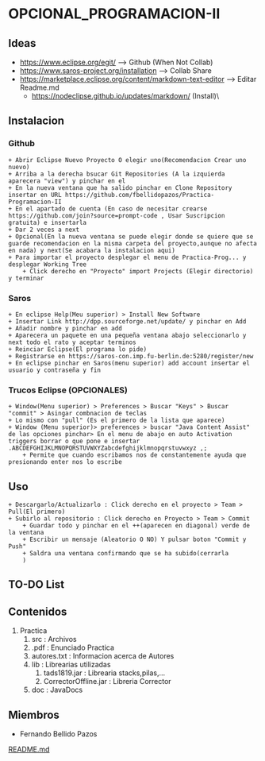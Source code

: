 # OPCIONAL_PROGRAMACION-II
## Ideas
+ https://www.eclipse.org/egit/ --> Github (When Not Collab)
+ https://www.saros-project.org/installation  --> Collab Share
+ https://marketplace.eclipse.org/content/markdown-text-editor --> Editar Readme.md
	+ https://nodeclipse.github.io/updates/markdown/ (Install)\
	
## Instalacion
### Github
	+ Abrir Eclipse Nuevo Proyecto O elegir uno(Recomendacion Crear uno nuevo)
	+ Arriba a la derecha bsucar Git Repositories (A la izquierda aparecera "view") y pinchar en el
	+ En la nueva ventana que ha salido pinchar en Clone Repository insertar en URL https://github.com/fbellidopazos/Practica-Programacion-II
	+ En el apartado de cuenta (En caso de necesitar crearse https://github.com/join?source=prompt-code , Usar Suscripcion gratuita) e insertarla 
	+ Dar 2 veces a next
	+ Opcional(En la nueva ventana se puede elegir donde se quiere que se guarde recomendacion en la misma carpeta del proyecto,aunque no afecta en nada) y next(Se acabara la instalacion aqui)
	+ Para importar el proyecto desplegar el menu de Practica-Prog... y desplegar Working Tree
		+ Click derecho en "Proyecto" import Projects (Elegir directorio) y terminar 
### Saros
	+ En eclipse Help(Meu superior) > Install New Software
	+ Insertar Link http://dpp.sourceforge.net/update/ y pinchar en Add 
	+ Añadir nombre y pinchar en add 
	+ Aparecera un paquete en una pequeña ventana abajo seleccionarlo y next todo el rato y aceptar terminos
	+ Reinciar Eclipse(El programa lo pide)
	+ Registrarse en https://saros-con.imp.fu-berlin.de:5280/register/new
	+ En eclipse pinchar en Saros(menu superior) add account insertar el usuario y contraseña y fin
### Trucos Eclipse (OPCIONALES)
	+ Window(Menu superior) > Preferences > Buscar "Keys" > Buscar "commit" > Asingar combnacion de teclas
	+ Lo mismo con "pull" (Es el primero de la lista que aparece)
	+ Window (Menu superior)> preferences > buscar "Java Content Assist" de las opciones pinchar> En el menu de abajo en auto Activation triggers borrar o que pone e insertar .ABCDEFGHIJKLMNOPQRSTUVWXYZabcdefghijklmnopqrstuvwxyz ,; 
		+ Permite que cuando escribamos nos de constantemente ayuda que presionando enter nos lo escribe 
	
## Uso
	+ Descargarlo/Actualizarlo : Click derecho en el proyecto > Team > Pull(El primero)
	+ Subirlo al repositorio : Click derecho en Proyecto > Team > Commit 
		+ Guardar todo y pinchar en el ++(aparecen en diagonal) verde de la ventana 
		+ Escribir un mensaje (Aleatorio O NO) Y pulsar boton "Commit y Push" 
		+ Saldra una ventana confirmando que se ha subido(cerrarla
		) 
		
	

## TO-DO List


## Contenidos
1. Practica
   1. src : Archivos 
   1. .pdf : Enunciado Practica
   1. autores.txt : Informacion acerca de Autores
   1. lib : Librearias utilizadas
      1. tads1819.jar : Librearia stacks,pilas,...
      1. CorrectorOffline.jar : Libreria Corrector
   1. doc : JavaDocs

## Miembros

* Fernando Bellido Pazos


[README.md](https://github.com/adam-p/markdown-here/wiki/Markdown-Cheatsheet) 
